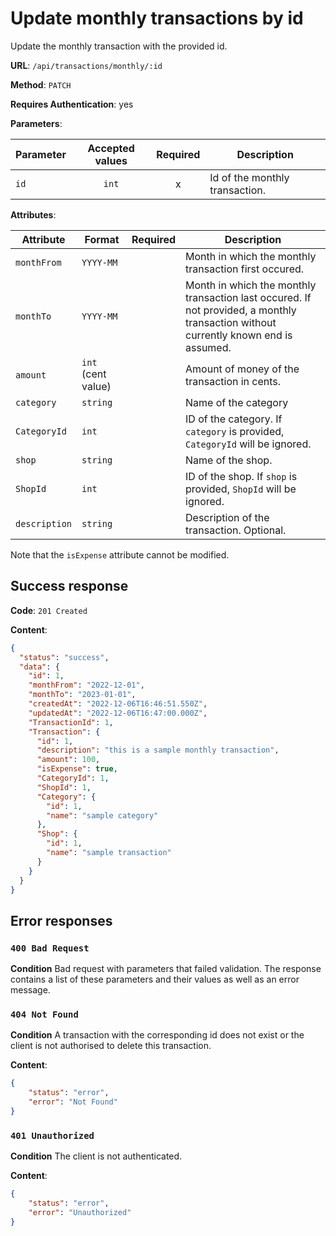 # Update monthly transactions by id

Update the monthly transaction with the provided id.

**URL**: `/api/transactions/monthly/:id`

**Method**: `PATCH`

**Requires Authentication**: yes

**Parameters**:

| Parameter | Accepted values | Required | Description                    |
| --------- | :-------------: | :------: | ------------------------------ |
| `id`      |      `int`      |    x     | Id of the monthly transaction. |

**Attributes**:

| Attribute     | Format             | Required | Description                                                                                                                         |
| ------------- | ------------------ | :------: | ----------------------------------------------------------------------------------------------------------------------------------- |
| `monthFrom`   | `YYYY-MM`          |          | Month in which the monthly transaction first occured.                                                                               |
| `monthTo`     | `YYYY-MM`          |          | Month in which the monthly transaction last occured. If not provided, a monthly transaction without currently known end is assumed. |
| `amount`      | `int` (cent value) |          | Amount of money of the transaction in cents.                                                                                        |
| `category`    | `string`           |          | Name of the category                                                                                                                |
| `CategoryId`  | `int`              |          | ID of the category. If `category` is provided, `CategoryId` will be ignored.                                                        |
| `shop`        | `string`           |          | Name of the shop.                                                                                                                   |
| `ShopId`      | `int`              |          | ID of the shop. If `shop` is provided, `ShopId` will be ignored.                                                                    |
| `description` | `string`           |          | Description of the transaction. Optional.                                                                                           |

Note that the `isExpense` attribute cannot be modified.

## Success response

**Code**: `201 Created`

**Content**:
```json
{
  "status": "success",
  "data": {
    "id": 1,
    "monthFrom": "2022-12-01",
    "monthTo": "2023-01-01",
    "createdAt": "2022-12-06T16:46:51.550Z",
    "updatedAt": "2022-12-06T16:47:00.000Z",
    "TransactionId": 1,
    "Transaction": {
      "id": 1,
      "description": "this is a sample monthly transaction",
      "amount": 100,
      "isExpense": true,
      "CategoryId": 1,
      "ShopId": 1,
      "Category": {
        "id": 1,
        "name": "sample category"
      },
      "Shop": {
        "id": 1,
        "name": "sample transaction"
      }
    }
  }
}
```

## Error responses
### `400 Bad Request`

**Condition**
Bad request with parameters that failed validation. The response contains a list of these parameters and their values as well as an error message.

### `404 Not Found`

**Condition**
A transaction with the corresponding id does not exist or the client is not authorised to delete this transaction.

**Content**:
```json
{
	"status": "error",
	"error": "Not Found"
}
```

### `401 Unauthorized`

**Condition**
The client is not authenticated.

**Content**:
```json
{
	"status": "error",
	"error": "Unauthorized"
}
```
